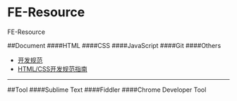 # FE-Resource
FE-Resource


##Document
####HTML
####CSS
####JavaScript
####Git
####Others
* [开发规范](http://alloyteam.github.io/CodeGuide/)
* [HTML/CSS开发规范指南](https://github.com/doyoe/html-css-guide)

---
##Tool
####Sublime Text
####Fiddler
####Chrome Developer Tool

